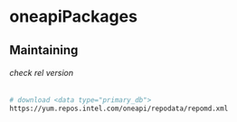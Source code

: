 # oneapiPackages

## Maintaining

###### check rel version

```bash
# download <data type="primary_db">
https://yum.repos.intel.com/oneapi/repodata/repomd.xml
```
